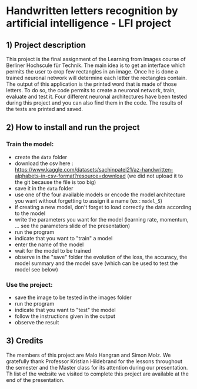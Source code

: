 # Handwritten letters recognition by artificial intelligence - LFI project

## 1) Project description
This project is the final assignment of the Learning from Images course of Berliner Hochscule für Technik. 
The main idea is to get an interface which permits the user to crop few rectangles in an image. Once he is done a trained neuronal network will determine each letter the rectangles contain. The output of this application is the printed word that is made of those letters. 
To do so, the code permits to create a neuronal network, train, evaluate and test it. Four different neuronal architectures have been tested during this project and you can also find them in the code. The results of the tests are printed and saved. 

## 2) How to install and run the project 

### Train the model:
- create the `data` folder 
- download the csv here : https://www.kaggle.com/datasets/sachinpatel21/az-handwritten-alphabets-in-csv-format?resource=download (we did not upload it to the git because the file is too big) 
- save it in the `data` folder 
- use one of the four available models or encode the model architecture you want without forgetting to assign it a name (ex : `model_5`)
- if creating a new model, don't forget to load correctly the data according to the model
- write the parameters you want for the model (learning rate, momentum, ... see the parameters slide of the presentation)
- run the program
- indicate that you want to "train" a model
- enter the name of the model
- wait for the model to be trained
- observe in the "save" folder the evolution of the loss, the accuracy, the model summary and the model save (which can be used to test the model see below)

### Use the project:
- save the image to be tested in the images folder
- run the program
- indicate that you want to "test" the model
- follow the instructions given in the output
- observe the result

## 3) Credits 
The members of this project are Malo Hangran and Simon Molz. 
We gratefully thank Professor Kristian Hildebrand for the lessons throughout the semester and the Master class for its attention during our presentation. 
Th list of the website we visited to complete this project are available at the end of the presentation.
